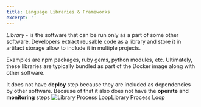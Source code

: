 ```yaml
---
title: Language Libraries & Frameworks
excerpt: ''
---
```


_Library_ - is the software that can be run only as a part of some other software. Developers extract reusable code as a library and store it in artifact storage allow to include it in multiple projects.

Examples are npm packages, ruby gems, python modules, etc. Ultimately, these libraries are typically bundled as part of the Docker image along with other software.

It does not have **deploy** step because they are included as dependencies by other software. Because of that it also does not have the **operate** and **monitoring** steps ![Library Process Loop](/assets/0effe9c-Process_Loop_-_Library_-_Page_1.png)Library Process Loop
